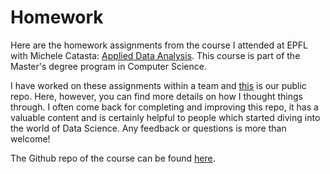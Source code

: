 # Homework


Here are the homework assignments from the course I attended at EPFL with Michele Catasta: 
[Applied Data Analysis](http://ada.epfl.ch/). This course is part of the Master's degree program in Computer Science.

I have worked on these assignments within a team and [this](https://github.com/mfmotta/tatoule) is our public repo. Here, however, you can find more details on how I thought things through. I often come back for completing and improving this repo, it has a valuable content and is certainly helpful to people which started diving into the world of Data Science. Any feedback or questions is more than welcome!

The Github repo of the course can be found [here](https://github.com/ADAEPFL/Homework).
